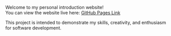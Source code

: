 Welcome to my personal introduction website!  
You can view the website live here: [GitHub Pages Link](https://codr-shiv.github.io/intro/)

This project is intended to demonstrate my skills, creativity, and enthusiasm for software development.